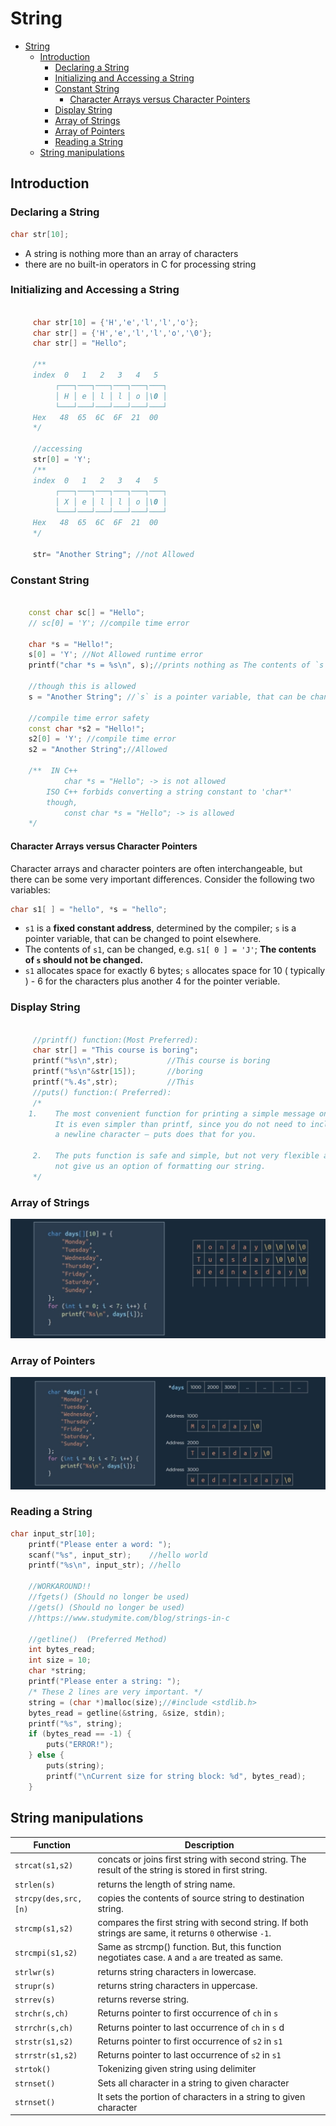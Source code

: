 # String

- [String](#string)
  - [Introduction](#introduction)
    - [Declaring a String](#declaring-a-string)
    - [Initializing and Accessing a String](#initializing-and-accessing-a-string)
    - [Constant String](#constant-string)
      - [Character Arrays versus Character Pointers](#character-arrays-versus-character-pointers)
    - [Display String](#display-string)
    - [Array of Strings](#array-of-strings)
    - [Array of Pointers](#array-of-pointers)
    - [Reading a String](#reading-a-string)
  - [String manipulations](#string-manipulations)

## Introduction

### Declaring a String

```c
char str[10];
```

- A string is nothing more than an array of characters
- there are no built-in operators in C for processing string

### Initializing and Accessing a String

```cpp

     char str[10] = {'H','e','l','l','o'};
     char str[] = {'H','e','l','l','o','\0'};
     char str[] = "Hello"; 

     /**  
     index  0   1   2   3   4   5
          ┌───┐───┐───┐───┐───┐───┐
          │ H │ e │ l │ l │ o │\0 │
          └───┘───┘───┘───┘───┘───┘
     Hex   48  65  6C  6F  21  00
     */

     //accessing
     str[0] = 'Y';
     /**  
     index  0   1   2   3   4   5
          ┌───┐───┐───┐───┐───┐───┐
          │ X │ e │ l │ l │ o │\0 │
          └───┘───┘───┘───┘───┘───┘
     Hex   48  65  6C  6F  21  00
     */

     str= "Another String"; //not Allowed
```

### Constant String

```cpp

    const char sc[] = "Hello";
    // sc[0] = 'Y'; //compile time error

    char *s = "Hello!";
    s[0] = 'Y'; //Not Allowed runtime error
    printf("char *s = %s\n", s);//prints nothing as The contents of `s` should not be changed
    
    //though this is allowed
    s = "Another String"; //`s` is a pointer variable, that can be changed to point elsewhere.
    
    //compile time error safety
    const char *s2 = "Hello!";   
    s2[0] = 'Y'; //compile time error
    s2 = "Another String";//Allowed

    /**  IN C++   
            char *s = "Hello"; -> is not allowed
        ISO C++ forbids converting a string constant to 'char*'
        though,
            const char *s = "Hello"; -> is allowed
    */
```

#### Character Arrays versus Character Pointers

Character arrays and character pointers are often interchangeable, but there can be some very important differences. Consider the following two variables:

```cpp
char s1[ ] = "hello", *s = "hello";
```

- `s1` is a **fixed constant address**, determined by the compiler; `s` is a pointer variable, that can be changed to point elsewhere.
- The contents of `s1`, can be changed, e.g. `s1[ 0 ] = 'J'`; **The contents of `s` should not be changed.**
- `s1` allocates space for exactly 6 bytes; `s` allocates space for 10 ( typically ) - 6 for the characters plus another 4 for the pointer veriable.

### Display String

```cpp

     //printf() function:(Most Preferred):
     char str[] = "This course is boring";
     printf("%s\n",str);           //This course is boring
     printf("%s\n"&str[15]);       //boring
     printf("%.4s",str);           //This
     //puts() function:( Preferred):
     /* 
    1.    The most convenient function for printing a simple message on standard output is puts. 
          It is even simpler than printf, since you do not need to include 
          a newline character — puts does that for you.

     2.   The puts function is safe and simple, but not very flexible as it does
          not give us an option of formatting our string.
     */
```

### Array of Strings

<div align="center"><img src="img/arr_of_string.jpg" alt="Arr of string" ></div>

### Array of Pointers

<div align="center"><img src="img/arr_of_pointers.jpg" alt="Arr of string" ></div>

### Reading a String

```cpp
char input_str[10];
    printf("Please enter a word: ");
    scanf("%s", input_str);    //hello world
    printf("%s\n", input_str); //hello

    //WORKAROUND!!
    //fgets() (Should no longer be used)
    //gets() (Should no longer be used)
    //https://www.studymite.com/blog/strings-in-c

    //getline()  (Preferred Method)
    int bytes_read;
    int size = 10;
    char *string;
    printf("Please enter a string: ");
    /* These 2 lines are very important. */
    string = (char *)malloc(size);//#include <stdlib.h>
    bytes_read = getline(&string, &size, stdin);
    printf("%s", string);
    if (bytes_read == -1) {
        puts("ERROR!");
    } else {
        puts(string);
        printf("\nCurrent size for string block: %d", bytes_read);
    }
```

## String manipulations

| Function             | Description                                                                                            |
| -------------------- | ------------------------------------------------------------------------------------------------------ |
| `strcat(s1,s2)`      | concats or joins first string with second string. The result of the string is stored in first string.  |
| `strlen(s)`          | returns the length of string name.                                                                     |
| `strcpy(des,src,[n)` | copies the contents of source string to destination string.                                            |
| `strcmp(s1,s2)`      | compares the first string with second string. If both strings are same, it returns `0` otherwise `-1`. |
| `strcmpi(s1,s2)`     | Same as strcmp() function. But, this function negotiates case.  `A` and `a` are treated as same.       |
| `strlwr(s)`          | returns string characters in lowercase.                                                                |
| `strupr(s)`          | returns string characters in uppercase.                                                                |
| `strrev(s)`          | returns reverse string.                                                                                |
| `strchr(s,ch)`       | Returns pointer to first occurrence of `ch` in `s`                                                     |
| `strrchr(s,ch)`      | Returns pointer to last occurrence of `ch` in `s`  d                                                   |
| `strstr(s1,s2)`      | Returns pointer to first occurrence of `s2` in `s1`                                                    |
| `strrstr(s1,s2)`     | Returns pointer to last occurrence of `s2` in `s1`                                                     |
| `strtok()`           | Tokenizing given string using delimiter                                                                |
| `strnset()`          | Sets all character in a string to given character                                                      |
| `strnset()`          | It sets the portion of characters in a string to given character                                       |
